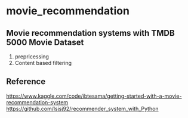 # movie_recommendation

## Movie recommendation systems with TMDB 5000 Movie Dataset

1. prepricessing
2. Content based filtering



## Reference  
https://www.kaggle.com/code/ibtesama/getting-started-with-a-movie-recommendation-system  
https://github.com/lsjsj92/recommender_system_with_Python
